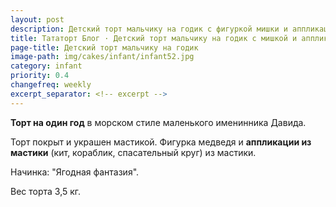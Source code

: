 ```yaml
---
layout: post
description: Детский торт мальчику на годик с фигуркой мишки и аппликацией из мастики.  
title: Тататорт Блог · Детский торт мальчику на годик с мишкой и аппликацией
page-title: Детский торт мальчику на годик 
image-path: img/cakes/infant/infant52.jpg
category: infant
priority: 0.4
changefreq: weekly
excerpt_separator: <!-- excerpt -->
---
```


**Торт на один год** в морском стиле маленького именинника Давида.

<!-- excerpt -->

Торт покрыт и украшен мастикой.
Фигурка медведя и **аппликации из мастики** (кит, кораблик, спасательный круг) из мастики.

Начинка: "Ягодная фантазия". 

Вес торта 3,5 кг.